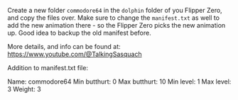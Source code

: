 Create a new folder `commodore64` in the `dolphin` folder of you Flipper Zero, and copy the files over.
Make sure to change the `manifest.txt` as well to add the new animation there - so the Flipper Zero picks the new animation up. Good idea to backup the old manifest before.

More details, and info can be found at: https://www.youtube.com/@TalkingSasquach

Addition to manifest.txt file:

Name: commodore64
Min butthurt: 0
Max butthurt: 10
Min level: 1
Max level: 3
Weight: 3
